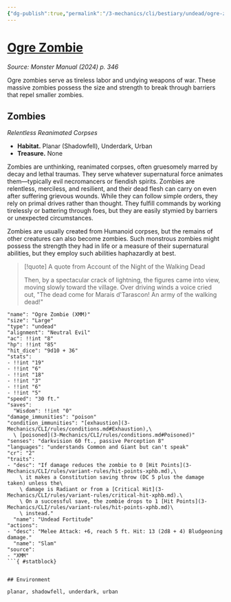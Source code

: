 ```yaml
---
{"dg-publish":true,"permalink":"/3-mechanics/cli/bestiary/undead/ogre-zombie-xmm/","tags":["ttrpg-cli/compendium/src/5e/xmm","ttrpg-cli/monster/cr/2","ttrpg-cli/monster/environment/planar","ttrpg-cli/monster/environment/shadowfell","ttrpg-cli/monster/environment/underdark","ttrpg-cli/monster/environment/urban","ttrpg-cli/monster/size/large","ttrpg-cli/monster/type/undead"],"created":"2025-02-22T12:02:28.120-05:00","updated":"2025-02-26T17:46:11.355-05:00"}
---
```


# [Ogre Zombie](3-Mechanics/CLI/bestiary/undead/ogre-zombie-xmm.md)
*Source: Monster Manual (2024) p. 346*  

Ogre zombies serve as tireless labor and undying weapons of war. These massive zombies possess the size and strength to break through barriers that repel smaller zombies.

## Zombies

*Relentless Reanimated Corpses*

- **Habitat.** Planar (Shadowfell), Underdark, Urban  
- **Treasure.** None  

Zombies are unthinking, reanimated corpses, often gruesomely marred by decay and lethal traumas. They serve whatever supernatural force animates them—typically evil necromancers or fiendish spirits. Zombies are relentless, merciless, and resilient, and their dead flesh can carry on even after suffering grievous wounds. While they can follow simple orders, they rely on primal drives rather than thought. They fulfill commands by working tirelessly or battering through foes, but they are easily stymied by barriers or unexpected circumstances.

Zombies are usually created from Humanoid corpses, but the remains of other creatures can also become zombies. Such monstrous zombies might possess the strength they had in life or a measure of their supernatural abilities, but they employ such abilities haphazardly at best.

> [!quote] A quote from Account of the Night of the Walking Dead  
> 
> Then, by a spectacular crack of lightning, the figures came into view, moving slowly toward the village. Over driving winds a voice cried out, "The dead come for Marais d'Tarascon! An army of the walking dead!"


```statblock
"name": "Ogre Zombie (XMM)"
"size": "Large"
"type": "undead"
"alignment": "Neutral Evil"
"ac": !!int "8"
"hp": !!int "85"
"hit_dice": "9d10 + 36"
"stats":
- !!int "19"
- !!int "6"
- !!int "18"
- !!int "3"
- !!int "6"
- !!int "5"
"speed": "30 ft."
"saves":
  "Wisdom": !!int "0"
"damage_immunities": "poison"
"condition_immunities": "[exhaustion](3-Mechanics/CLI/rules/conditions.md#Exhaustion),\
  \ [poisoned](3-Mechanics/CLI/rules/conditions.md#Poisoned)"
"senses": "darkvision 60 ft., passive Perception 8"
"languages": "understands Common and Giant but can't speak"
"cr": "2"
"traits":
- "desc": "If damage reduces the zombie to 0 [Hit Points](3-Mechanics/CLI/rules/variant-rules/hit-points-xphb.md),\
    \ it makes a Constitution saving throw (DC 5 plus the damage taken) unless the\
    \ damage is Radiant or from a [Critical Hit](3-Mechanics/CLI/rules/variant-rules/critical-hit-xphb.md).\
    \ On a successful save, the zombie drops to 1 [Hit Points](3-Mechanics/CLI/rules/variant-rules/hit-points-xphb.md)\
    \ instead."
  "name": "Undead Fortitude"
"actions":
- "desc": "Melee Attack: +6, reach 5 ft. Hit: 13 (2d8 + 4) Bludgeoning damage."
  "name": "Slam"
"source":
- "XMM"
```{ #statblock}


## Environment

planar, shadowfell, underdark, urban